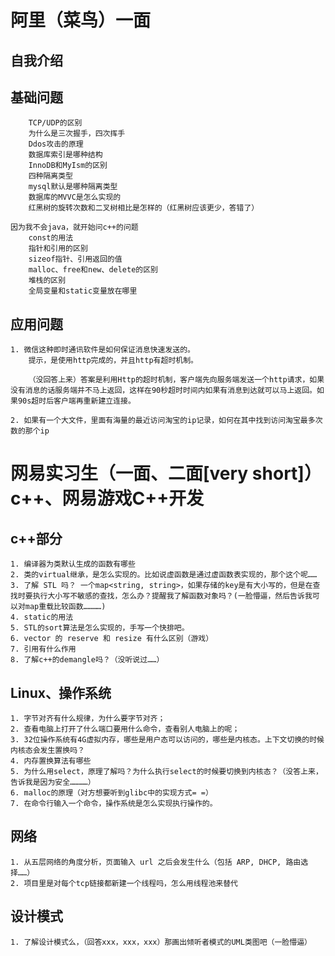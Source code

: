 # 阿里（菜鸟）一面

## 自我介绍
## 基础问题
         
        TCP/UDP的区别
        为什么是三次握手，四次挥手
        Ddos攻击的原理
        数据库索引是哪种结构
        InnoDB和MyIsm的区别
        四种隔离类型
        mysql默认是哪种隔离类型
        数据库的MVVC是怎么实现的
        红黑树的旋转次数和二叉树相比是怎样的（红黑树应该更少，答错了）
        
    因为我不会java，就开始问c++的问题
        const的用法
        指针和引用的区别
        sizeof指针、引用返回的值
        malloc、free和new、delete的区别
        堆栈的区别
        全局变量和static变量放在哪里
        
## 应用问题
    1. 微信这种即时通讯软件是如何保证消息快速发送的。
        提示，是使用http完成的，并且http有超时机制。
        
        （没回答上来）答案是利用Http的超时机制，客户端先向服务端发送一个http请求，如果没有消息的话服务端并不马上返回，这样在90秒超时时间内如果有消息到达就可以马上返回。如果90s超时后客户端再重新建立连接。
    
    2. 如果有一个大文件，里面有海量的最近访问淘宝的ip记录，如何在其中找到访问淘宝最多次数的那个ip
    
    
    
    
    
# 网易实习生（一面、二面[very short]）c++、网易游戏C++开发

## c++部分
    1. 编译器为类默认生成的函数有哪些
    2. 类的virtual继承，是怎么实现的。比如说虚函数是通过虚函数表实现的，那个这个呢……
    3. 了解 STL 吗？ 一个map<string, string>，如果存储的key是有大小写的，但是在查找时要执行大小写不敏感的查找，怎么办？提醒我了解函数对象吗？(一脸懵逼，然后告诉我可以对map重载比较函数…………)
    4. static的用法
    5. STL的sort算法是怎么实现的，手写一个快排吧。
    6. vector 的 reserve 和 resize 有什么区别（游戏）
    7. 引用有什么作用
    8. 了解c++的demangle吗？（没听说过……）

  
## Linux、操作系统
    1. 字节对齐有什么规律，为什么要字节对齐；
    2. 查看电脑上打开了什么端口要用什么命令，查看别人电脑上的呢；
    3. 32位操作系统有4G虚拟内存，哪些是用户态可以访问的，哪些是内核态。上下文切换的时候内核态会发生置换吗？
    4. 内存置换算法有哪些
    5. 为什么用select，原理了解吗？为什么执行select的时候要切换到内核态？（没答上来，告诉我是因为安全…………）
    6. malloc的原理（对方想要听到glibc中的实现方式= =）
    7. 在命令行输入一个命令，操作系统是怎么实现执行操作的。
    
    
## 网络
    1. 从五层网络的角度分析，页面输入 url 之后会发生什么（包括 ARP, DHCP, 路由选择……）
    2. 项目里是对每个tcp链接都新建一个线程吗，怎么用线程池来替代
    
## 设计模式
    1. 了解设计模式么，（回答xxx，xxx，xxx）那画出倾听者模式的UML类图吧（一脸懵逼）